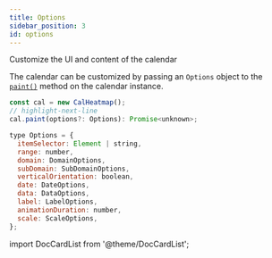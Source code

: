 ```yaml
---
title: Options
sidebar_position: 3
id: options
---
```


Customize the UI and content of the calendar

The calendar can be customized by passing an `Options` object to the [`paint()`](/API/paint.md) method on the calendar instance.

```js title="Usage"
const cal = new CalHeatmap();
// highlight-next-line
cal.paint(options?: Options): Promise<unknown>;
```

```js title="Type Signature"
type Options = {
  itemSelector: Element | string,
  range: number,
  domain: DomainOptions,
  subDomain: SubDomainOptions,
  verticalOrientation: boolean,
  date: DateOptions,
  data: DataOptions,
  label: LabelOptions,
  animationDuration: number,
  scale: ScaleOptions,
};
```

import DocCardList from '@theme/DocCardList';

<DocCardList />

